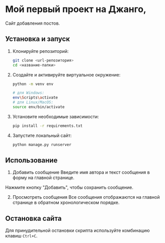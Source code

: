 # Мой первый проект на Джанго, 

Сайт добавления постов.

## Установка и запуск

1. Клонируйте репозиторий:
   ```bash
   git clone <url-репозитория>
   cd <название-папки>
   ```

2. Создайте и активируйте виртуальное окружение:
   ```bash
   python -m venv env
   
   # для Windows:
   env\Scripts\activate
   # для Linux/MacOS:
   source env/bin/activate
   ```

3. Установите необходимые зависимости:
   ```bash
   pip install -r requirements.txt
   ```

4. Запустите локальный сайт:
   ```bash
   python manage.py runserver
   ```

## Использование
1. Добавить сообщение
Введите имя автора и текст сообщения в форму на главной странице.

Нажмите кнопку "Добавить", чтобы сохранить сообщение.

2. Просмотреть сообщения
Все сообщения отображаются на главной странице в обратном хронологическом порядке.


## Остановка сайта

Для принудительной остановки скрипта используйте комбинацию клавиш `Ctrl+C`.

